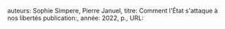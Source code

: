 auteurs: Sophie Simpere, Pierre Januel, 
titre: Comment l'État s'attaque à nos libertés
publication:, 
année: 2022, 
p.,
URL: 

